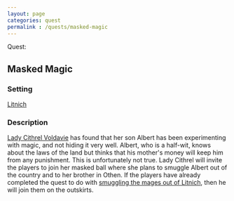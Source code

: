 ```yaml
---
layout: page
categories: quest
permalink : /quests/masked-magic
---
```


Quest:
## Masked Magic

### Setting
[Litnich][litnich]

### Description
[Lady Cithrel Voldavie][cithrel-voldavie] has found that her son Albert has been experimenting with magic, and not hiding it very well. Albert, who is a half-wit, knows about the laws of the land but thinks that his mother's money will keep him from any punishment. This is unfortunately not true. Lady Cithrel will invite the players to join her masked ball where she plans to smuggle Albert out of the country and to her brother in Othen. If the players have already completed the quest to do with [smuggling the mages out of Litnich][time-to-shine], then he will join them on the outskirts.

[litnich]: /DnD/cities/litnich
[cithrel-voldavie]: /DnD/npcs/nobles/cithrel-voldavie
[time-to-shine]: /DnD/quests/time-to-shine